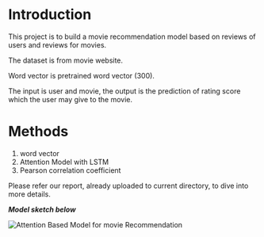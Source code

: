 # Introduction

This project is to build a movie recommendation model based on reviews of users and reviews for movies.

The dataset is from movie website.

Word vector is pretrained word vector (300).

The input is user and movie, the output is the prediction of rating score which the user may give to the movie.

# Methods

1. word vector
2. Attention Model with LSTM
3. Pearson correlation coefficient

Please refer our report, already uploaded to current directory, to dive into more details.

***Model sketch below***

![Attention Based Model for movie Recommendation](https://i.imgur.com/y7VNQlV.png)
